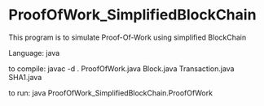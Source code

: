 # ProofOfWork_SimplifiedBlockChain

This program is to simulate Proof-Of-Work using simplified BlockChain

Language: java

to compile: javac -d . ProofOfWork.java Block.java Transaction.java SHA1.java

to run: java ProofOfWork_SimplifiedBlockChain.ProofOfWork
